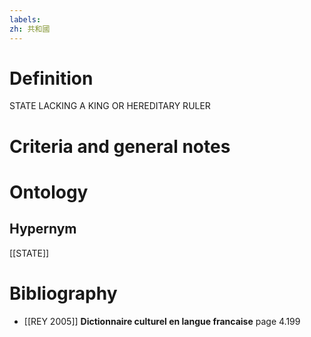```yaml
---
labels: 
zh: 共和國
---
```


# Definition
STATE LACKING A KING OR HEREDITARY RULER
# Criteria and general notes
# Ontology

## Hypernym
[[STATE]]
# Bibliography
- [[REY 2005]]
**Dictionnaire culturel en langue francaise** page 4.199
